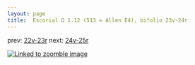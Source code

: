 ```yaml
---
layout: page
title:  Escorial Ω 1.12 (513 = Allen E4), bifolio 23v-24r
---
```


prev: [22v-23r](../22v-23r/) next: [24v-25r](../24v-25r/)



[![Linked to zoomble image](http://www.homermultitext.org/iipsrv?IIIF=/project/homer/pyramidal/deepzoom/hmt/e3bifolio/v1/E3_23v_24r.tif/full/2000,/0/default.jpg)](http://www.homermultitext.org/ict2/?urn=urn:cite2:hmt:e3bifolio.v1:E3_23v_24r)

